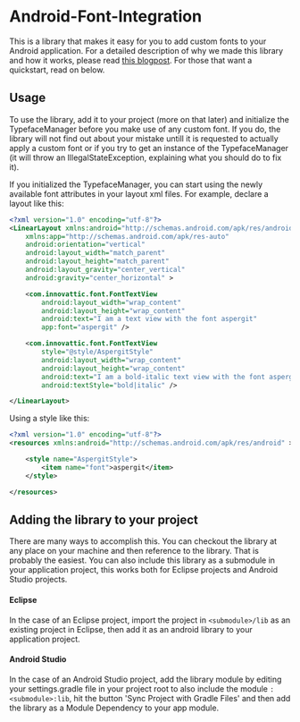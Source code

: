 Android-Font-Integration
========================

This is a library that makes it easy for you to add custom fonts to your Android
application. For a detailed description of why we made this library and how it
works, please read
[this blogpost](http://blog.innovattic.com/integrating-fonts-in-android/). For
those that want a quickstart, read on below.

Usage
-----

To use the library, add it to your project (more on that later) and initialize
the TypefaceManager before you make use of any custom font. If you do, the
library will not find out about your mistake untill it is requested to actually
apply a custom font or if you try to get an instance of the TypefaceManager (it
will throw an IllegalStateException, explaining what you should do to fix it).

If you initialized the TypefaceManager, you can start using the newly available
font attributes in your layout xml files. For example, declare a layout like
this:

```xml
<?xml version="1.0" encoding="utf-8"?>
<LinearLayout xmlns:android="http://schemas.android.com/apk/res/android"
	xmlns:app="http://schemas.android.com/apk/res-auto"
	android:orientation="vertical"
	android:layout_width="match_parent"
	android:layout_height="match_parent"
	android:layout_gravity="center_vertical"
	android:gravity="center_horizontal" >

	<com.innovattic.font.FontTextView
		android:layout_width="wrap_content"
		android:layout_height="wrap_content"
		android:text="I am a text view with the font aspergit"
		app:font="aspergit" />

	<com.innovattic.font.FontTextView
		style="@style/AspergitStyle"
		android:layout_width="wrap_content"
		android:layout_height="wrap_content"
		android:text="I am a bold-italic text view with the font aspergit"
		android:textStyle="bold|italic" />

</LinearLayout>
```

Using a style like this:

```xml
<?xml version="1.0" encoding="utf-8"?>
<resources xmlns:android="http://schemas.android.com/apk/res/android" >

	<style name="AspergitStyle">
		<item name="font">aspergit</item>
	</style>

</resources>
```

Adding the library to your project
----------------------------------

There are many ways to accomplish this. You can checkout the library at any
place on your machine and then reference to the library. That is probably the
easiest. You can also include this library as a submodule in your application
project, this works both for Eclipse projects and Android Studio projects.

#### Eclipse
In the case of an Eclipse project, import the project in `<submodule>/lib` as an
existing project in Eclipse, then add it as an android library to your
application project.

#### Android Studio
In the case of an Android Studio project, add the library module by editing your
settings.gradle file in your project root to also include the module
`:<submodule>:lib`, hit the button 'Sync Project with Gradle Files' and then add
the library as a Module Dependency to your app module.